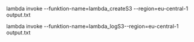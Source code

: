 lambda invoke --funktion-name=lambda_createS3 --region=eu-central-1 output.txt


lambda invoke --funktion-name=lambda_logS3--region=eu-central-1 output.txt
